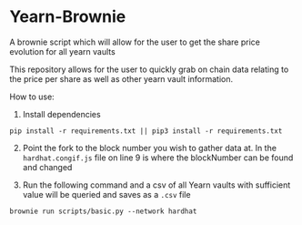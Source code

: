 # Yearn-Brownie
A brownie script which will allow for the user to get the share price evolution for all yearn vaults

This repository allows for the user to quickly grab on chain data relating to the price per share as well as other yearn vault information. 

How to use:

1) Install dependencies 
```
pip install -r requirements.txt || pip3 install -r requirements.txt
```

2) Point the fork to the block number you wish to gather data at. 
In the `hardhat.congif.js` file on line 9 is where the blockNumber can be found and changed 

3) Run the following command and a csv of all Yearn vaults with sufficient value will be queried and saves as a `.csv` file
```
brownie run scripts/basic.py --network hardhat
```
